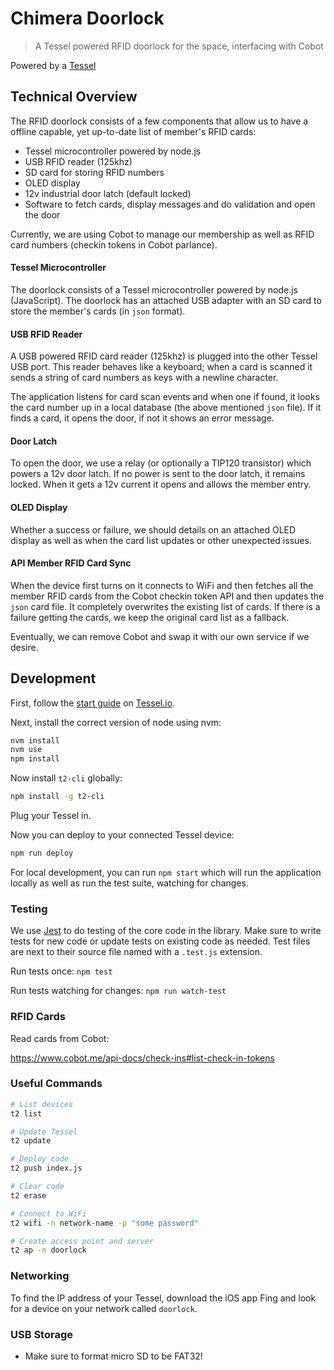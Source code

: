 # Chimera Doorlock

> A Tessel powered RFID doorlock for the space, interfacing with Cobot

Powered by a [Tessel][tessel]

## Technical Overview

The RFID doorlock consists of a few components that allow us to have a offline capable, yet up-to-date list of member's RFID cards:

*   Tessel microcontroller powered by node.js
*   USB RFID reader (125khz)
*   SD card for storing RFID numbers
*   OLED display
*   12v industrial door latch (default locked)
*   Software to fetch cards, display messages and do validation and open the door

Currently, we are using Cobot to manage our membership as well as RFID card numbers (checkin tokens in Cobot parlance).

#### Tessel Microcontroller

The doorlock consists of a Tessel microcontroller powered by node.js (JavaScript). The doorlock has an attached USB adapter with an SD card to store the member's cards (in `json` format).

#### USB RFID Reader

A USB powered RFID card reader (125khz) is plugged into the other Tessel USB port. This reader behaves like a keyboard; when a card is scanned it sends a string of card numbers as keys with a newline character.

The application listens for card scan events and when one if found, it looks the card number up in a local database (the above mentioned `json` file). If it finds a card, it opens the door, if not it shows an error message.

#### Door Latch

To open the door, we use a relay (or optionally a TIP120 transistor) which powers a 12v door latch. If no power is sent to the door latch, it remains locked. When it gets a 12v current it opens and allows the member entry.

#### OLED Display

Whether a success or failure, we should details on an attached OLED display as well as when the card list updates or other unexpected issues.

#### API Member RFID Card Sync

When the device first turns on it connects to WiFi and then fetches all the member RFID cards from the Cobot checkin token API and then updates the `json` card file. It completely overwrites the existing list of cards. If there is a failure getting the cards, we keep the original card list as a fallback.

Eventually, we can remove Cobot and swap it with our own service if we desire.

## Development

First, follow the [start guide][start] on [Tessel.io][tessel].

Next, install the correct version of node using nvm:

```bash
nvm install
nvm use
npm install
```

Now install `t2-cli` globally:

```bash
npm install -g t2-cli
```

Plug your Tessel in.

Now you can deploy to your connected Tessel device:

```bash
npm run deploy
```

For local development, you can run `npm start` which will run the application locally as well as run the test suite, watching for changes.

### Testing

We use [Jest][jest] to do testing of the core code in the library. Make sure to write tests for new code or update tests on existing code as needed. Test files are next to their source file named with a `.test.js` extension.

Run tests once: `npm test`

Run tests watching for changes: `npm run watch-test`

### RFID Cards

Read cards from Cobot:

<https://www.cobot.me/api-docs/check-ins#list-check-in-tokens>

### Useful Commands

```bash
# List devices
t2 list

# Update Tessel
t2 update

# Deploy code
t2 push index.js

# Clear code
t2 erase

# Connect to WiFi
t2 wifi -n network-name -p "some password"

# Create access point and server
t2 ap -n doorlock
```

### Networking

To find the IP address of your Tessel, download the iOS app Fing and look for a device on your network called `doorlock`.

### USB Storage

*   Make sure to format micro SD to be FAT32!

[jest]: https://facebook.github.io/jest
[start]: http://tessel.github.io/t2-start
[tessel]: http://tessel.io

